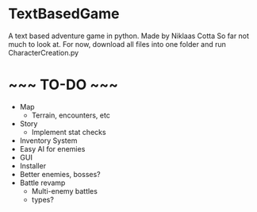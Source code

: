 # TextBasedGame
A text based adventure game in python. Made by Niklaas Cotta
So far not much to look at.
For now, download all files into one folder and run CharacterCreation.py

# ~~~ TO-DO ~~~
- Map
  - Terrain, encounters, etc
- Story
  - Implement stat checks
- Inventory System
- Easy AI for enemies
- GUI
- Installer
- Better enemies, bosses?
- Battle revamp
  - Multi-enemy battles
  - types?
